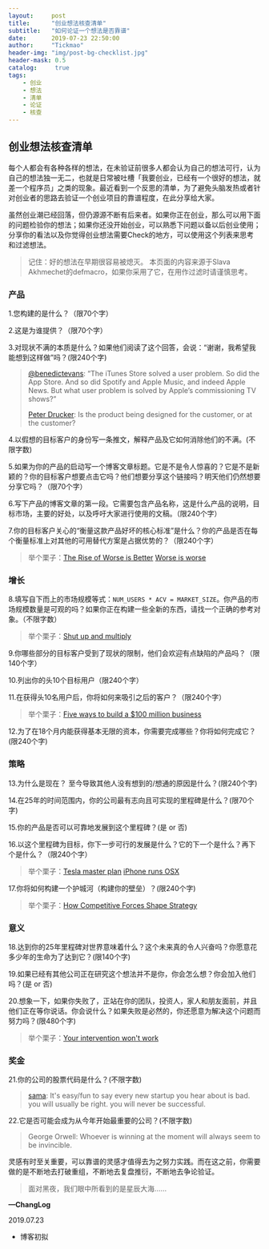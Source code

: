 ```yaml
---
layout:     post
title:      "创业想法核查清单"
subtitle:   "如何论证一个想法是否靠谱"
date:       2019-07-23 22:50:00
author:     "Tickmao"
header-img: "img/post-bg-checklist.jpg"
header-mask: 0.5
catalog:     true
tags:
    - 创业
    - 想法
    - 清单
    - 论证
    - 核查
---
```


## 创业想法核查清单

每个人都会有各种各样的想法，在未验证前很多人都会认为自己的想法可行，认为自己的想法独一无二，也就是日常被吐槽「我要创业，已经有一个很好的想法，就差一个程序员」之类的现象。最近看到一个反思的清单，为了避免头脑发热或者针对创业者的思路去验证一个创业项目的靠谱程度，在此分享给大家。

虽然创业潮已经回落，但仍源源不断有后来者。如果你正在创业，那么可以用下面的问题检验你的想法；如果你还没开始创业，可以熟悉下问题以备以后创业使用；分享你的看法以及你觉得创业想法需要Check的地方，可以使用这个列表来思考和过滤想法。

> 记住：好的想法在早期很容易被熄灭。 本页面的内容来源于Slava Akhmechet的defmacro，如果你采用了它，在用作过滤时请谨慎思考。

### 产品

1.您构建的是什么？（限70个字）



2.这是为谁提供？（限70个字）



3.对现状不满的本质是什么？如果他们阅读了这个回答，会说：“谢谢，我希望我能想到这样做”吗？(限240个字)



>[@benedictevans](https://twitter.com/benedictevans/status/1110538673873805314): “The iTunes Store solved a user problem. So did the App Store. And so did Spotify and Apple Music, and indeed Apple News. But what user problem is solved by Apple’s commissioning TV shows?”
>
>[Peter Drucker](https://www.amazon.com/Effective-Executive-Definitive-Harperbusiness-Essentials/dp/0060833459/): Is the product being designed for the customer, or at the customer?

4.以假想的目标客户的身份写一条推文，解释产品及它如何消除他们的不满。(不限字数)



5.如果为你的产品的启动写一个博客文章标题。它是不是令人惊喜的？它是不是新颖的？你的目标客户想要点击它吗？他们想要分享这个链接吗？明天他们仍然想要分享它吗？（限70个字）



6.写下产品的博客文章的第一段。它需要包含产品名称，这是什么产品的说明，目标市场，主要的好处，以及呼吁大家进行使用的文稿。（限240个字）



7.你的目标客户关心的“衡量这款产品好坏的核心标准”是什么？你的产品是否在每个衡量标准上对其他的可用替代方案是占据优势的？（限240个字）



> 举个栗子：[The Rise of Worse is Better](https://www.jwz.org/doc/worse-is-better.html)   [Worse is worse](https://www.artima.com/weblogs/viewpost.jsp?thread=24807)

### 增长

8.填写自下而上的市场规模等式：`NUM_USERS * ACV = MARKET_SIZE`。你产品的市场规模数量是可观的吗？如果你正在构建一些全新的东西，请找一个正确的参考对象。（不限字数）



> 举个栗子：[Shut up and multiply](https://wiki.lesswrong.com/wiki/Shut_up_and_multiply)

9.你哪些部分的目标客户受到了现状的限制，他们会欢迎有点缺陷的产品吗？（限140个字）



10.列出你的头10个目标用户（限240个字）



11.在获得头10名用户后，你将如何来吸引之后的客户？（限240个字）



> 举个栗子：[Five ways to build a $100 million business](http://christophjanz.blogspot.com/2014/10/five-ways-to-build-100-million-business.html)

12.为了在18个月内能获得基本无限的资本，你需要完成哪些？你将如何完成它？(限240个字)



### 策略

13.为什么是现在？ 至今导致其他人没有想到的/想通的原因是什么？(限240个字)



14.在25年的时间范围内，你的公司最有志向且可实现的里程碑是什么？(限70个字)



15.你的产品是否可以可靠地发展到这个里程碑？(是 or 否)



16.以这个里程碑为目标，你下一步可行的发展是什么？它的下一个是什么？再下个是什么？（限240个字）



> 举个栗子：[Tesla master plan](https://twitter.com/spakhm/status/1111411471869595648)   [iPhone runs OSX](https://twitter.com/stevesi/status/1111092932252041216)

17.你将如何构建一个护城河（构建你的壁垒）？(限240个字)

> 举个栗子：[How Competitive Forces Shape Strategy](https://hbr.org/1979/03/how-competitive-forces-shape-strategy)

### 意义

18.达到你的25年里程碑对世界意味着什么？这个未来真的令人兴奋吗？你愿意花多少年的生命为了达到它？(限140个字)



19.如果已经有其他公司正在研究这个想法并不是你，你会怎么想？你会加入他们吗？(是 or 否)



20.想象一下，如果你失败了，正站在你的团队，投资人，家人和朋友面前，并且他们正在等你说话。你会说什么？如果失败是必然的，你还愿意为解决这个问题而努力吗？(限480个字)



> 举个栗子：[Your intervention won't work](https://twitter.com/statsepi/status/1021334815822548992)

### 奖金

21.你的公司的股票代码是什么？(不限字数)



> [sama](https://twitter.com/sama/status/571733273996488704): It's easy/fun to say every new startup you hear about is bad. you will usually be right. you will never be successful.

22.它是否可能会成为从今年开始最重要的公司？(不限字数)



> George Orwell: Whoever is winning at the moment will always seem to be invincible.





灵感有时至关重要，可以靠谱的灵感才值得去为之努力实践。而在这之前，你需要做的是不断地去打破重组，不断地去复盘推衍，不断地去争论验证。

> 面对黑夜，我们眼中所看到的是星辰大海……



**—ChangLog**

2019.07.23

- 博客初拟